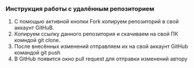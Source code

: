 ### Инструкция работы с удалённым репозиторием
1. С помощью активной кнопки Fork копируем репозиторий в свой аккаунт GitHuB.
2. Копируем ссылку данного репозитория и скачиваем на свой ПК комндой git clone.
3. После внесённых изменений отправляем их на свой аккаунт GitHub командой git push
4. В GitHub появится окно pull request для отправки изменений автору